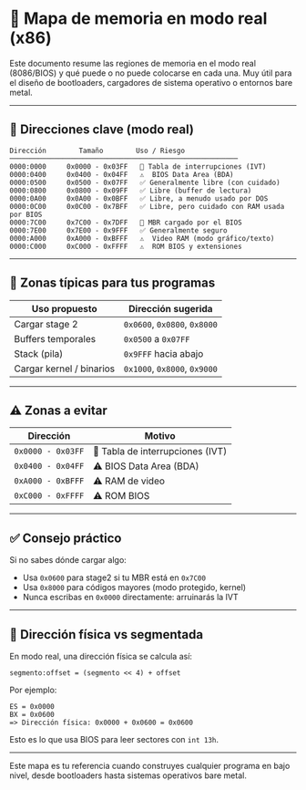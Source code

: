 # 🧠 Mapa de memoria en modo real (x86)

Este documento resume las regiones de memoria en el modo real (8086/BIOS) y qué puede o no puede colocarse en cada una. Muy útil para el diseño de bootloaders, cargadores de sistema operativo o entornos bare metal.

---

## 🧱 Direcciones clave (modo real)

```plaintext
Dirección        Tamaño        Uso / Riesgo
────────────────────────────────────────────────────────
0000:0000     0x0000 - 0x03FF   🛑 Tabla de interrupciones (IVT)
0000:0400     0x0400 - 0x04FF   ⚠️  BIOS Data Area (BDA)
0000:0500     0x0500 - 0x07FF   ✅ Generalmente libre (con cuidado)
0000:0800     0x0800 - 0x09FF   ✅ Libre (buffer de lectura)
0000:0A00     0x0A00 - 0x0BFF   ✅ Libre, a menudo usado por DOS
0000:0C00     0x0C00 - 0x7BFF   ✅ Libre, pero cuidado con RAM usada por BIOS
0000:7C00     0x7C00 - 0x7DFF   📌 MBR cargado por el BIOS
0000:7E00     0x7E00 - 0x9FFF   ✅ Generalmente seguro
0000:A000     0xA000 - 0xBFFF   ⚠️  Video RAM (modo gráfico/texto)
0000:C000     0xC000 - 0xFFFF   ⚠️  ROM BIOS y extensiones
```

---

## 📌 Zonas típicas para tus programas

| Uso propuesto            | Dirección sugerida |
|--------------------------|---------------------|
| Cargar stage 2           | `0x0600`, `0x0800`, `0x8000` |
| Buffers temporales       | `0x0500` a `0x07FF` |
| Stack (pila)             | `0x9FFF` hacia abajo |
| Cargar kernel / binarios | `0x1000`, `0x8000`, `0x9000` |

---

## ⚠️ Zonas a evitar

| Dirección        | Motivo                       |
|------------------|------------------------------|
| `0x0000 - 0x03FF`| 🛑 Tabla de interrupciones (IVT) |
| `0x0400 - 0x04FF`| ⚠️  BIOS Data Area (BDA)       |
| `0xA000 - 0xBFFF`| ⚠️  RAM de video               |
| `0xC000 - 0xFFFF`| ⚠️  ROM BIOS                   |

---

## ✅ Consejo práctico

Si no sabes dónde cargar algo:

- Usa `0x0600` para stage2 si tu MBR está en `0x7C00`
- Usa `0x8000` para códigos mayores (modo protegido, kernel)
- Nunca escribas en `0x0000` directamente: arruinarás la IVT

---

## 🧭 Dirección física vs segmentada

En modo real, una dirección física se calcula así:

```plaintext
segmento:offset = (segmento << 4) + offset
```

Por ejemplo:
```plaintext
ES = 0x0000
BX = 0x0600
=> Dirección física: 0x0000 + 0x0600 = 0x0600
```

Esto es lo que usa BIOS para leer sectores con `int 13h`.

---

Este mapa es tu referencia cuando construyes cualquier programa en bajo nivel, desde bootloaders hasta sistemas operativos bare metal.


